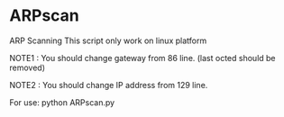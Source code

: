 # ARPscan
ARP Scanning
This script only work on linux platform  

NOTE1 : You should change gateway from 86 line. (last octed should be removed)  

NOTE2 : You should change IP address from 129 line.  

For use:  python ARPscan.py
